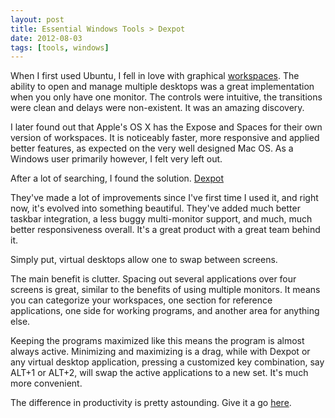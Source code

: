 ```yaml
---
layout: post
title: Essential Windows Tools > Dexpot
date: 2012-08-03
tags: [tools, windows]
---
```


<p>
  When I first used Ubuntu, I fell in love with graphical 
  <a href="http://en.wikipedia.org/wiki/Workspace#Graphical_interfaces" target="_blank">workspaces</a>.
  The ability to open and manage multiple desktops was a great implementation when you only have one monitor. 
  The controls were intuitive, the  transitions were clean and delays were non-existent. 
  It was an amazing discovery.
</p>

<p>
  I later found out that Apple's OS X has the Expose and Spaces for their own version of workspaces. 
  It is noticeably faster, more responsive and applied better features, as expected on the very well 
  designed Mac OS. As a Windows user primarily however, I felt very left out.
</p>

<p>
  After a lot of searching, I found the solution. <a href="http://dexpot.de/" target="_blank">Dexpot</a>
</p>

<p>
  They've made a lot of improvements since I've first time I used it, and right now, it's evolved into something
  beautiful. They've added much better taskbar integration, a less buggy multi-monitor support, and much, much better 
  responsiveness overall. It's a great product with a great team behind it.
</p>

<p>
  Simply put, virtual desktops allow one to swap between screens. 
</p>

<p>
  The main benefit is clutter. Spacing out several applications over four screens is great, similar to the benefits
  of using multiple monitors. It means you can categorize your workspaces, one section for reference applications, 
  one side for working programs, and another area for anything else.
</p>

<p>
  Keeping the programs maximized like this means the program is almost always active. Minimizing and maximizing is 
  a drag, while with Dexpot or any virtual desktop application, pressing a customized key combination, say ALT+1 or 
  ALT+2, will swap the active applications to a new set. It's much more convenient.
</p>

<p>
  The difference in productivity is pretty astounding. Give it a go <a href="http://dexpot.de/?id=download" target="_blank">here</a>.
</p>